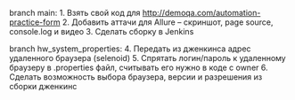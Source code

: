 branch main: 1. Взять свой код для http://demoqa.com/automation-practice-form 2. Добавить аттачи для Allure – скриншот, page source, console.log и видео 3. Cделать сборку в Jenkins

branch hw_system_properties: 4. Передать из дженкинса адрес удаленного браузера (selenoid) 5. Спрятать логин/пароль к удаленному браузеру в .properties файл, считывать его нужно в коде с owner 6. Сделать возможность выбора браузера, версии и разрешения из сборки дженкинс
